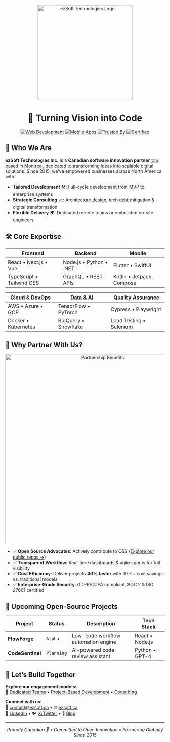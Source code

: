 <p align="center">
  <img src="https://ezsoft.ca/logo.svg" width="300" alt="ezSoft Technologies Logo">
</p>

<h1 align="center">🚀 Turning Vision into Code</h1>

<div align="center">
  
  [![Web Development](https://img.shields.io/badge/Web-React%20|%20Next.js%20|%20Vue-3C3C3C?logo=react)](https://ezsoft.ca/services)
  [![Mobile Apps](https://img.shields.io/badge/Mobile-Flutter%20|%20SwiftUI%20|%20Kotlin-61DAFB?logo=flutter)](https://ezsoft.ca/services)
  [![Trusted By](https://img.shields.io/badge/Trusted_by-50%2B_Enterprise_Clients-00C7B7?logo=github)](https://ezsoft.ca/case-studies)
  [![Certified](https://img.shields.io/badge/Security-ISO_27001_Certified-4CAF50?logo=opensourceinitiative)](https://ezsoft.ca/security)

</div>

## 👋 Who We Are
**ezSoft Technologies Inc.** is a **Canadian software innovation partner** 🇨🇦 based in Montreal, dedicated to transforming ideas into scalable digital solutions. Since 2015, we’ve empowered businesses across North America with:

- **Tailored Development** 🛠️: Full-cycle development from MVP to enterprise systems  
- **Strategic Consulting** 📈: Architecture design, tech debt mitigation & digital transformation  
- **Flexible Delivery** 🌍: Dedicated remote teams or embedded on-site engineers  

## 🛠 Core Expertise
| **Frontend**             | **Backend**              | **Mobile**              |
|--------------------------|--------------------------|-------------------------|
| React • Next.js • Vue    | Node.js • Python • .NET  | Flutter • SwiftUI       |
| TypeScript • Tailwind CSS| GraphQL • REST APIs      | Kotlin • Jetpack Compose|

| **Cloud & DevOps**       | **Data & AI**            | **Quality Assurance**   |
|--------------------------|--------------------------|-------------------------|
| AWS • Azure • GCP        | TensorFlow • PyTorch     | Cypress • Playwright    |
| Docker • Kubernetes      | BigQuery • Snowflake     | Load Testing • Selenium |

## 🌟 Why Partner With Us?
<div align="center">
  <img src="https://ezsoft.ca/github-collab.png" width="600" alt="Partnership Benefits">
</div>

- ✅ **Open Source Advocates**: Actively contribute to OSS ([Explore our public repos →](/projects))  
- ✅ **Transparent Workflow**: Real-time dashboards & agile sprints for full visibility  
- ✅ **Cost Efficiency**: Deliver projects **40% faster** with 30%+ cost savings vs. traditional models  
- ✅ **Enterprise-Grade Security**: GDPR/CCPA compliant, SOC 2 & ISO 27001 certified  

## 🚧 Upcoming Open-Source Projects
| Project               | Status       | Description                          | Tech Stack          |
|-----------------------|--------------|--------------------------------------|---------------------|
| **FlowForge**         | `Alpha`      | Low-code workflow automation engine  | React • Node.js     |
| **CodeSentinel**      | `Planning`   | AI-powered code review assistant     | Python • GPT-4      |

## 🤝 Let’s Build Together
**Explore our engagement models:**  
🔗 [Dedicated Teams](https://ezsoft.ca/teams) • [Project-Based Development](https://ezsoft.ca/projects) • [Consulting](https://ezsoft.ca/consulting)  

**Connect with us:**  
📧 [contact@ezsoft.ca](mailto:contact@ezsoft.ca) • 🌐 [ezsoft.ca](https://ezsoft.ca)  
💼 [LinkedIn](https://linkedin.com/company/ezsoft) • 🐦 [X/Twitter](https://twitter.com/ezsoft_dev) • 📰 [Blog](https://ezsoft.ca/blog)  

---

<p align="center">
  <em>Proudly Canadian 🍁 • Committed to Open Innovation • Partnering Globally Since 2015</em>
</p>
